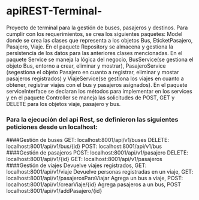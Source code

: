 # apiREST-Terminal-
Proyecto de terminal para la gestión de buses, pasajeros y destinos. Para cumplir con los requerimientos, se crea los siguientes paquetes:
Model donde se crea las clases que representa a los objetos Bus, EticketPasajero, Pasajero, Viaje. En el paquete Repository se almacena y gestiona la persistencia de los datos para las anteriores clases mencionadas. En el paquete Service se maneja la lógica del negocio, BusService(se gestiona el objeto Bus, entorno a crear, eliminar y mostrar), PasajeroService (segestiona el objeto Pasajero en cuanto a registrar, eliminar y mostar pasajeros registrados) y ViajeService(se gestiona los viajes en cuanto a obtener, registrar  viajes con el bus y pasajeros asignados). En el paquete serviceInterface se declaran los métodos para implementar en los services y en el paquete Controller se maneja las solicitudes de POST, GET y DELETE para los objetos viaje, pasajero y bus.

### Para la ejecución del api Rest, se definieron las siguientes peticiones desde un localhost:
####Gestión de buses
GET: localhost:8001/api/v1/buses
DELETE: localhost:8001/api/v1/bus/{id}
POST: localhost:8001/api/v1/bus
####Gestión de pasajeros
POST:  localhost:8001/api/v1/pasajero
DELETE: localhost:8001/api/v1/{id}
GET: localhost:8001/api/v1/pasajeros
####Gestión de viajes
Devuelve viajes registrados, GET: localhost:8001/api/v1/viaje
Devuelve personas registradas en un viaje, GET: localhost:8001/api/v1/pasajerosParaViajar
Agrega un bus a viaje, POST: localhost:8001/api/v1/crearViaje/{id}
Agrega pasajeros a un bus, POST localhost:8001/api/v1/addPasajero/{id}
